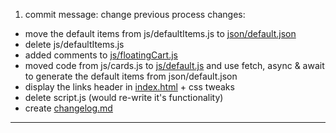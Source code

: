 <!-- note: this file would be used to document important changes -->

1. commit message: change previous process
changes:
- move the default items from js/defaultItems.js to [json/default.json](json/default.json)
- delete js/defaultItems.js
- added comments to [js/floatingCart.js](js/floatingCart.js)
- moved code from js/cards.js to [js/default.js](js/default.js) and use fetch, async & await to generate the default items from json/default.json
- display the links header in [index.html](index.html) + css tweaks
- delete script.js (would re-write it's functionality)
- create [changelog.md](changelog.md)

-------------



